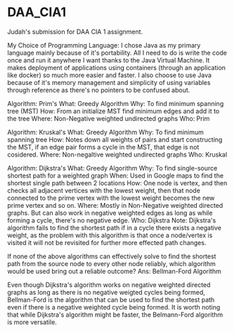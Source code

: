 # DAA_CIA1
Judah's submission for DAA CIA 1 assignment.

My Choice of Programming Language:
I chose Java as my primary language mainly because of it's portability. All I need to do is write the code once and run it anywhere I want thanks to the Java Virtual Machine. It makes deployment of applications using containers (through an application like docker) so much more easier and faster. I also choose to use Java because of it's memory management and simplicity of using variables through reference as there's no pointers to be confused about.

Algorithm: Prim's
What: Greedy Algorithm
Why: To find minimum spanning tree (MST)
How: From an initialize MST find minimum edges and add it to the tree
Where: Non-Negative weighted undirected graphs
Who: Prim

Algorithm: Kruskal's
What: Greedy Algorithm
Why: To find minimum spanning tree
How: Notes down all weights of pairs and start constructing the MST, if an edge pair forms a cycle in the MST, that edge is not cosidered.
Where: Non-negaltive weighted undirected graphs
Who: Kruskal

Algorithm: Dijkstra's
What: Greedy Algorithm
Why: To find single-source shortest path for a weighted graph
When: Used in Google maps to find the shortest single path between 2 locations
How: One node is vertex, and then checks all adjacent vertices with the lowest weight, then that node connected to the prime vertex with the lowest weight becomes the new prime vertex and so on.
Where: Mostly in Non-Negative weighted directed graphs. But can also work in negative weighted edges as long as while forming a cycle, there's no negative edge.
Who: Dijkstra
Note: Dijkstra's algorithm fails to find the shortest path if in a cycle there exists a negative weight, as the problem with this algorithm is that once a node/vertex is visited it will not be revisited for further more effected path changes.

If none of the above algorithms can effectively solve to find the shortest path from the source node to every other node reliably, which algorithm would be used bring out a reliable outcome?
Ans: Bellman-Ford Algorithm

Even though Dijkstra's algorithm works on negative weighted directed graphs as long as there is no negative weigted cycles being formed, Bellman-Ford is the algorithm that can be used to find the shortest path even if there is a negative weighted cycle being formed. It is worth noting that while Dijkstra's algorithm might be faster, the Belmann-Ford algorithm is more versatile.
